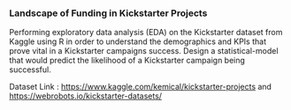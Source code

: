 ### Landscape of Funding in Kickstarter Projects

Performing exploratory data analysis (EDA) on the Kickstarter dataset from Kaggle using R in order to understand the demographics and KPIs that prove vital in a Kickstarter campaigns success.
Design a statistical-model that would predict the likelihood of a Kickstarter campaign being successful.

Dataset Link : https://www.kaggle.com/kemical/kickstarter-projects and https://webrobots.io/kickstarter-datasets/
